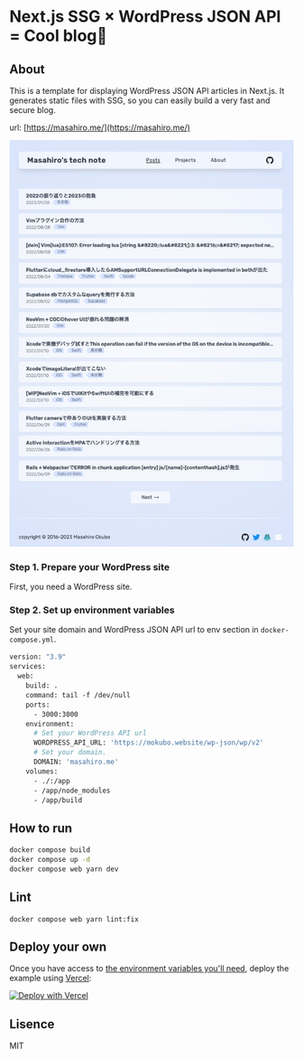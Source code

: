 # Next.js SSG × WordPress JSON API = Cool blog🚀

## About

This is a template for displaying WordPress JSON API articles in Next.js.
It generates static files with SSG, so you can easily build a very fast and secure blog.

url: [https://masahiro.me/](https://masahiro.me/)

![New post](./docs/masahiro_site.png)


### Step 1. Prepare your WordPress site

First, you need a WordPress site.

### Step 2. Set up environment variables

Set your site domain and WordPress JSON API url to env section in `docker-compose.yml`.

```dockerfile
version: "3.9"
services:
  web:
    build: .
    command: tail -f /dev/null
    ports:
      - 3000:3000
    environment:
      # Set your WordPress API url
      WORDPRESS_API_URL: 'https://mokubo.website/wp-json/wp/v2'
      # Set your domain.
      DOMAIN: 'masahiro.me'
    volumes:
      - ./:/app
      - /app/node_modules
      - /app/build
```

## How to run

```bash
docker compose build
docker compose up -d
docker compose web yarn dev
```

## Lint

```
docker compose web yarn lint:fix
```

## Deploy your own

Once you have access to [the environment variables you'll need](#step-3-set-up-environment-variables), deploy the example using [Vercel](https://vercel.com?utm_source=github&utm_medium=readme&utm_campaign=next-example):

[![Deploy with Vercel](https://vercel.com/button)](https://vercel.com/new/git/external?repository-url=https://github.com/masahiro04/nextjs_wordpress&env=WORDPRESS_API_URL&envDescription=Required%20to%20connect%20the%20app%20with%20WordPress&envLink=https://vercel.link/cms-wordpress-env)

## Lisence

MIT
